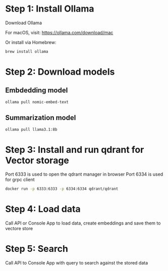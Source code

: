 # Step 1: Install Ollama
Download Ollama

For macOS, visit: https://ollama.com/download/mac

Or install via Homebrew:
```bash
brew install ollama
```

# Step 2: Download models

## Embdedding model
```bash
ollama pull nomic-embed-text
```

## Summarization model
```bash
ollama pull llama3.1:8b
```

# Step 3: Install and run qdrant for Vector storage
Port 6333 is used to open the qdrant manager in browser
Port 6334 is used for grpc client

```bash
docker run -p 6333:6333 -p 6334:6334 qdrant/qdrant
```

# Step 4: Load data
Call API or Console App to load data, create embeddings and save them to vectore store

# Step 5: Search
Call API to Console App with query to search against the stored data





